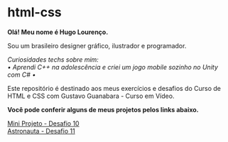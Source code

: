 # html-css
 <b>Olá! Meu nome é Hugo Lourenço.</b>

 Sou um brasileiro designer gráfico, ilustrador e programador. 

 <i>Curiosidades techs sobre mim:<br>
 • Aprendi C++ na adolescência e criei um jogo mobile sozinho no Unity com C# •</i>

 Este repositório é destinado aos meus exercícios e desafios do Curso de HTML e CSS com Gustavo Guanabara - Curso em Vídeo.

 <b>Você pode conferir alguns de meus projetos pelos links abaixo.</b>

 <a target="_blank" href="/desafios/d10%20-%20primeiro%20projeto"> Mini Projeto - Desafio 10</a>
 <br>
 <a target="_blank" href="/desafios/d11%20-%20astronauta"> Astronauta - Desafio 11</a>

 
 
